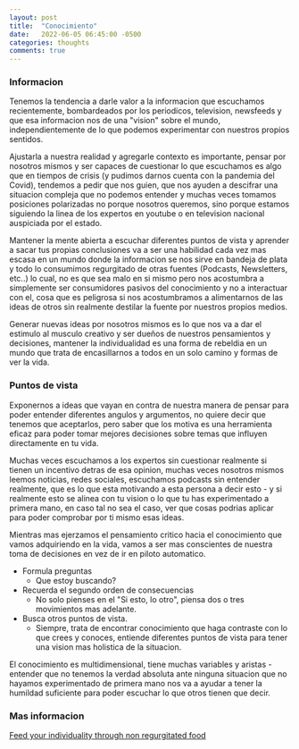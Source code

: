 ```yaml
---
layout: post
title:  "Conocimiento"
date:   2022-06-05 06:45:00 -0500
categories: thoughts
comments: true
---
```


### Informacion

Tenemos la tendencia a darle valor a la informacion que escuchamos recientemente, bombardeados por los periodicos, television, newsfeeds y que esa informacion nos de una "vision" sobre el mundo, independientemente de lo que podemos experimentar con nuestros propios sentidos.

Ajustarla a nuestra realidad y agregarle contexto es importante, pensar por nosotros mismos y ser capaces de cuestionar lo que escuchamos es algo que en tiempos de crisis (y pudimos darnos cuenta con la pandemia del Covid), tendemos a pedir que nos guien, que nos ayuden a descifrar una situacion compleja que no podemos entender y muchas veces tomamos posiciones polarizadas no porque nosotros queremos, sino porque estamos siguiendo la linea de los expertos en youtube o en television nacional auspiciada por el estado.

Mantener la mente abierta a escuchar diferentes puntos de vista y aprender a sacar tus propias conclusiones va a ser una habilidad cada vez mas escasa en un mundo donde la informacion se nos sirve en bandeja de plata y todo lo consumimos regurgitado de otras fuentes (Podcasts, Newsletters, etc..) lo cual, no es que sea malo en si mismo pero nos acostumbra a simplemente ser consumidores pasivos del conocimiento y no a interactuar con el, cosa que es peligrosa si nos acostumbramos a alimentarnos de las ideas de otros sin realmente destilar la fuente por nuestros propios medios.

Generar nuevas ideas por nosotros mismos es lo que nos va a dar el estimulo al musculo creativo y ser dueños de nuestros pensamientos y decisiones, mantener la individualidad es una forma de rebeldia en un mundo que trata de encasillarnos a todos en un solo camino y formas de ver la vida.

### Puntos de vista
Exponernos a ideas que vayan en contra de nuestra manera de pensar para poder entender diferentes angulos y argumentos, no quiere decir que tenemos que aceptarlos, pero saber que los motiva es una herramienta eficaz para poder tomar mejores decisiones sobre temas que influyen directamente en tu vida.

Muchas veces escuchamos a los expertos sin cuestionar realmente si tienen un incentivo detras de esa opinion, muchas veces nosotros mismos leemos noticias, redes sociales, escuchamos podcasts sin entender realmente, que es lo que esta motivando a esta persona a decir esto - y si realmente esto se alinea con tu vision o lo que tu has experimentado a primera mano, en caso tal no sea el caso, ver que cosas podrias aplicar para poder comprobar por ti mismo esas ideas.

Mientras mas ejerzamos el pensamiento critico hacia el conocimiento que vamos adquiriendo en la vida, vamos a ser mas conscientes de nuestra toma de decisiones en vez de ir en piloto automatico.

- Formula preguntas
	- Que estoy buscando?
- Recuerda el segundo orden de consecuencias
	- No solo pienses en el "Si esto, lo otro", piensa dos o tres movimientos mas adelante.
- Busca otros puntos de vista.
	- Siempre, trata de encontrar conocimiento que haga contraste con lo que crees y conoces, entiende diferentes puntos de vista para tener una vision mas holistica de la situacion.

El conocimiento es multidimensional, tiene muchas variables y aristas - entender que no tenemos la verdad absoluta ante ninguna situacion que no hayamos experimentado de primera mano nos va a ayudar a tener la humildad suficiente para poder escuchar lo que otros tienen que decir.

### Mas informacion
[Feed your individuality through non regurgitated food](https://www.artofmanliness.com/character/advice/feed-your-individuality-on-non-regurgitated-food/?mc_cid=2b18e6517a&mc_eid=d395f122cf)

